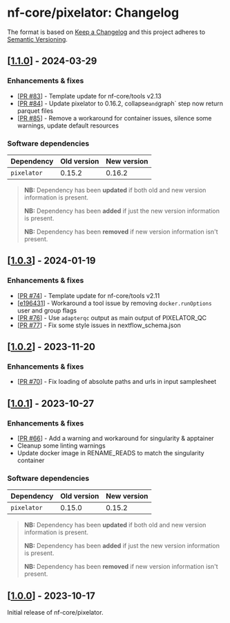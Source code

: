 # nf-core/pixelator: Changelog

The format is based on [Keep a Changelog](https://keepachangelog.com/en/1.0.0/)
and this project adheres to [Semantic Versioning](https://semver.org/spec/v2.0.0.html).

## [[1.1.0](https://github.com/nf-core/pixelator/releases/tag/1.1.0)] - 2024-03-29

### Enhancements & fixes

- [[PR #83](https://github.com/nf-core/pixelator/pull/83)] - Template update for nf-core/tools v2.13
- [[PR #84](https://github.com/nf-core/pixelator/pull/84)] - Update pixelator to 0.16.2, collapse`and`graph` step now return parquet files
- [[PR #85](https://github.com/nf-core/pixelator/pull/85)] - Remove a workaround for container issues, silence some warnings, update default resources

### Software dependencies

| Dependency  | Old version | New version |
| ----------- | ----------- | ----------- |
| `pixelator` | 0.15.2      | 0.16.2      |

> **NB:** Dependency has been **updated** if both old and new version information is present.
>
> **NB:** Dependency has been **added** if just the new version information is present.
>
> **NB:** Dependency has been **removed** if new version information isn't present.

## [[1.0.3](https://github.com/nf-core/pixelator/releases/tag/1.0.3)] - 2024-01-19

### Enhancements & fixes

- [[PR #74](https://github.com/nf-core/pixelator/pull/74)] - Template update for nf-core/tools v2.11
- [[e196431](https://github.com/nf-core/pixelator/commit/e196431842b039cbf5c299c7a3e568f6a3e30e33)] - Workaround a tool issue by removing `docker.runOptions` user and group flags
- [[PR #76](https://github.com/nf-core/pixelator/pull/76)] - Use `adapterqc` output as main output of PIXELATOR_QC
- [[PR #77](https://github.com/nf-core/pixelator/pull/77)] - Fix some style issues in nextflow_schema.json

## [[1.0.2](https://github.com/nf-core/pixelator/releases/tag/1.0.2)] - 2023-11-20

### Enhancements & fixes

- [[PR #70](https://github.com/nf-core/pixelator/pull/70)] - Fix loading of absolute paths and urls in input samplesheet

## [[1.0.1](https://github.com/nf-core/pixelator/releases/tag/1.0.1)] - 2023-10-27

### Enhancements & fixes

- [[PR #66](https://github.com/nf-core/pixelator/pull/66)] - Add a warning and workaround for singularity & apptainer
- Cleanup some linting warnings
- Update docker image in RENAME_READS to match the singularity container

### Software dependencies

| Dependency  | Old version | New version |
| ----------- | ----------- | ----------- |
| `pixelator` | 0.15.0      | 0.15.2      |

> **NB:** Dependency has been **updated** if both old and new version information is present.
>
> **NB:** Dependency has been **added** if just the new version information is present.
>
> **NB:** Dependency has been **removed** if new version information isn't present.

## [[1.0.0](https://github.com/nf-core/pixelator/releases/tag/1.0.0)] - 2023-10-17

Initial release of nf-core/pixelator.
